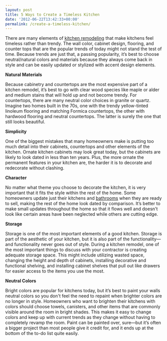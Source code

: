 ```yaml
---
layout: post
title: 5 Ways to Create a Timeless Kitchen
date: '2012-06-22T13:42:33+00:00'
permalink: /create-a-timeless-kitchen/
---
```

There are many elements of <a href="http://www.murraylampert.com/san-diego-kitchen-remodeling-services/">kitchen remodeling</a> that make kitchens feel timeless rather than trendy. The wall color, cabinet design, flooring, and counter tops that are the popular trends of today might not stand the test of time. Because trends are just that, a passing popularity, it’s best to choose neutral/natural colors and materials because they always come back in style and can be easily updated or stylized with accent design elements.

<strong>Natural Materials</strong>

Because cabinetry and countertops are the most expensive part of a kitchen remodel, it’s best to go with clear wood species like maple or alder and medium stains that will hold up and not become trendy. For countertops, there are many neutral color choices in granite or quartz. Imagine two homes built in the 70s, one with the trendy yellow-tinted linoleum flooring and matching Formica countertops, the other with hardwood flooring and neutral countertops. The latter is surely the one that still looks beautiful.

<strong>Simplicity</strong>

One of the biggest mistakes that many homeowners make is putting too much detail into their cabinets, countertops and other elements of the kitchen. Ornate kitchen cabinets may look great today, but the cabinets are likely to look dated in less than ten years. Plus, the more ornate the permanent features in your kitchen are, the harder it is to decorate and redecorate without clashing.

<strong>Character</strong>

No matter what theme you choose to decorate the kitchen, it is very important that it fits the style within the rest of the home. Some homeowners update just their kitchens and <a href="http://www.murraylampert.com/san-diego-bathroom-remodeling-services/">bathrooms</a> when they are ready to sell, making the rest of the home look dated by comparison. It’s better to make small updates throughout the home so that it flows well and doesn't look like certain areas have been neglected while others are cutting edge.

<strong>Storage</strong>

Storage is one of the most important elements of a good kitchen. Storage is part of the aesthetic of your kitchen, but it is also part of the functionality—and functionality never goes out of style. During a kitchen remodel, one of the most important things to discuss with your contractor is creating adequate storage space. This might include utilizing wasted space, changing the height and depth of cabinets, installing decorative and functional shelving, and installing cabinet shelves that pull out like drawers for easier access to the items you use the most.

<strong>Neutral Colors</strong>

Bright colors are popular for kitchens today, but it’s best to paint your walls neutral colors so you don't feel the need to repaint when brighter colors are no longer in style. Homeowners who want to brighten their kitchens with colors should choose towels, canisters, and other items that are commonly visible around the room in bright shades. This makes it easy to change colors and keep up with current trends as they change without having to completely revamp the room. Paint can be painted over, sure—but it’s often a bigger project than most people give it credit for, and it ends up at the bottom of the to-do list quite easily.
